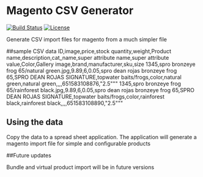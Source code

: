 # Magento CSV Generator

[![Build Status](https://api.travis-ci.org/cakephp/app.png)](https://travis-ci.org/cakephp/app)
[![License](https://poser.pugx.org/cakephp/app/license.svg)](https://packagist.org/packages/cakephp/app)

Generate CSV import files for magento from a much simpler file

##sample CSV data
ID,image,price,stock quantity,weight,Product name,description,cat_name,super attribute name,super attribute value,Color,Gallery image,brand,manufacturer,sku,size
1345,spro bronzeye frog 65/natural green.jpg,9.89,6,0.05,spro dean rojas bronzeye frog 65,SPRO DEAN ROJAS SIGNATURE,topwater baits/frogs,color,natural green,natural green,,,,651583108876,"2.5"""
1345,spro bronzeye frog 65/rainforest black.jpg,9.89,6,0.05,spro dean rojas bronzeye frog 65,SPRO DEAN ROJAS SIGNATURE,topwater baits/frogs,color,rainforest black,rainforest black,,,,651583108890,"2.5"""

## Using the data

Copy the data to a spread sheet application.
The application will generate a magento import file for simple and configurable products

##Future updates

Bundle and virtual product import will be in future versions